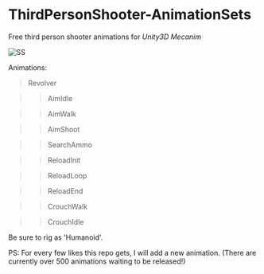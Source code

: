 # ThirdPersonShooter-AnimationSets
Free third person shooter animations for *Unity3D Mecanim*

![SS](https://raw.githubusercontent.com/ZenXChaos/ThirdPersonShooter-AnimationSets/master/ss.gif)

Animations: 

> Revolver

>> AimIdle

>> AimWalk

>> AimShoot

>> SearchAmmo

>> ReloadInit

>> ReloadLoop

>> ReloadEnd

>> CrouchWalk

>> CrouchIdle

Be sure to rig as 'Humanoid'.

PS: For every few likes this repo gets, I will add a new animation. (There are currently over 500 animations waiting to be released!)